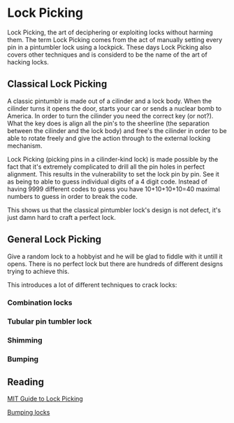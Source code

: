 # Lock Picking

Lock Picking, the art of deciphering or exploiting locks without harming them. The term Lock Picking comes from the act of 
manually setting every pin in a pintumbler lock using a lockpick. These days Lock Picking also covers other techniques and is
considerd to be the name of the art of hacking locks.

## Classical Lock Picking

A classic pintumblr is made out of a cilinder and a lock body. When the cilinder turns it opens the door, starts your car
or sends a nuclear bomb to America. In order to turn the cilinder you need the correct key (or not?).
What the key does is align all the pin's to the sheerline (the separation between the cilinder and the lock body) and free's the
cilinder in order to be able to rotate freely and give the action through to the external locking mechanism.

Lock Picking (picking pins in a cilinder-kind lock) is made possible by the fact that it's 
extremely complicated to drill all the pin holes in perfect alignment. This results in the vulnerability
to set the lock pin by pin. See it as being to able to guess individual digits of a 4 digit code.
Instead of having 9999 different codes to guess you have 10+10+10+10=40 maximal numbers to guess in order to break the code.

This shows us that the classical pintumbler lock's design is not defect, it's just damn hard to craft a perfect lock.

## General Lock Picking

Give a random lock to a hobbyist and he will be glad to fiddle with it untill it opens.
There is no perfect lock but there are hundreds of different designs trying to achieve this.

This introduces a lot of different techniques to crack locks:

### Combination locks

### Tubular pin tumbler lock

### Shimming

### Bumping


## Reading

[MIT Guide to Lock Picking](\\hackers.wiki/lockpicking/mitlg-a4.pdf)

[Bumping locks](\\hackers.wiki/lockpicking/bumping.pdf)

